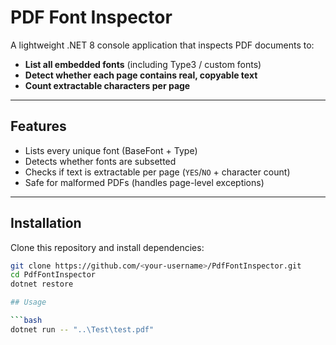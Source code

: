 # PDF Font Inspector

A lightweight .NET 8 console application that inspects PDF documents to:
- **List all embedded fonts** (including Type3 / custom fonts)
- **Detect whether each page contains real, copyable text**
- **Count extractable characters per page**

---

## Features

- Lists every unique font (BaseFont + Type)
- Detects whether fonts are subsetted
- Checks if text is extractable per page (`YES`/`NO` + character count)
- Safe for malformed PDFs (handles page-level exceptions)

---

## Installation

Clone this repository and install dependencies:

```bash
git clone https://github.com/<your-username>/PdfFontInspector.git
cd PdfFontInspector
dotnet restore

## Usage

```bash
dotnet run -- "..\Test\test.pdf"